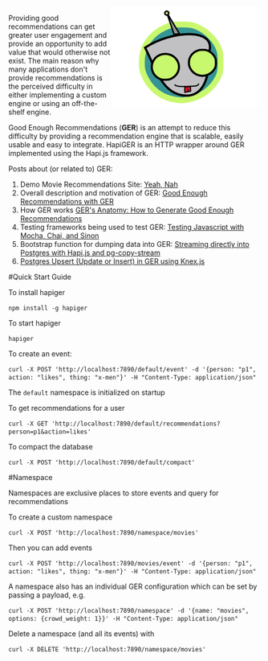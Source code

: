 <img src="./assets/hapiger300x200.png" align="right" alt="HapiGER logo" />

Providing good recommendations can get greater user engagement and provide an opportunity to add value that would otherwise not exist. The main reason why many applications don't provide recommendations is the perceived difficulty in either implementing a custom engine or using an off-the-shelf engine.

Good Enough Recommendations (**GER**) is an attempt to reduce this difficulty by providing a recommendation engine that is scalable, easily usable and easy to integrate. HapiGER is an HTTP wrapper around GER implemented using the Hapi.js framework.

Posts about (or related to) GER:

1. Demo Movie Recommendations Site: [Yeah, Nah](http://yeahnah.maori.geek.nz/)
1. Overall description and motivation of GER: [Good Enough Recommendations with GER](http://maori.geek.nz/post/good_enough_recomendations_with_ger)
2. How GER works [GER's Anatomy: How to Generate Good Enough Recommendations](http://www.maori.geek.nz/post/how_ger_generates_recommendations_the_anatomy_of_a_recommendations_engine)
2. Testing frameworks being used to test GER: [Testing Javascript with Mocha, Chai, and Sinon](http://www.maori.geek.nz/post/introduction_to_testing_node_js_with_mocha_chai_and_sinon)
3. Bootstrap function for dumping data into GER: [Streaming directly into Postgres with Hapi.js and pg-copy-stream](http://www.maori.geek.nz/post/streaming_directly_into_postgres_with_hapi_js_and_pg_copy_stream)
4. [Postgres Upsert (Update or Insert) in GER using Knex.js](http://www.maori.geek.nz/post/postgres_upsert_update_or_insert_in_ger_using_knex_js)

#Quick Start Guide

To install hapiger

```
npm install -g hapiger
```

To start hapiger

```
hapiger
```

To create an event:

```
curl -X POST 'http://localhost:7890/default/event' -d '{person: "p1", action: "likes", thing: "x-men"}' -H "Content-Type: application/json"
```

The `default` namespace is initialized on startup

To get recommendations for a user

```
curl -X GET 'http://localhost:7890/default/recommendations?person=p1&action=likes'
```

To compact the database

```
curl -X POST 'http://localhost:7890/default/compact'
```

#Namespace

Namespaces are exclusive places to store events and query for recommendations

To create a custom namespace

```
curl -X POST 'http://localhost:7890/namespace/movies'
```


Then you can add events

```
curl -X POST 'http://localhost:7890/movies/event' -d '{person: "p1", action: "likes", thing: "x-men"}' -H "Content-Type: application/json"
```


A namespace also has an individual GER configuration which can be set by passing a payload, e.g.

```
curl -X POST 'http://localhost:7890/namespace' -d '{name: "movies", options: {crowd_weight: 1}}' -H "Content-Type: application/json"
```

Delete a namespace (and all its events) with 

```
curl -X DELETE 'http://localhost:7890/namespace/movies'
```

